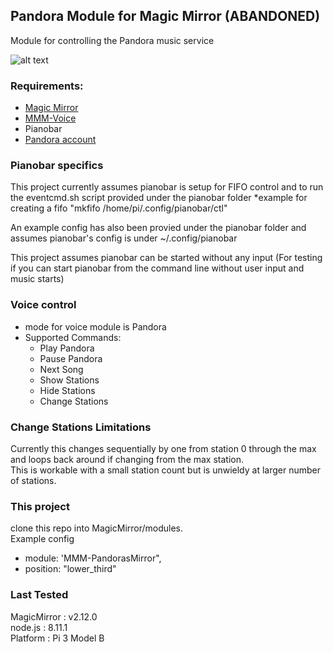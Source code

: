 ## Pandora Module for Magic Mirror (ABANDONED)

Module for controlling the Pandora music service

![alt text](https://github.com/spelinski/MMM-PandorasMirror/blob/master/images/example.png)


### Requirements:
* [Magic Mirror](https://github.com/MichMich/MagicMirror)
* [MMM-Voice](https://github.com/fewieden/MMM-voice)
* Pianobar
* [Pandora account](https://www.pandora.com/)

### Pianobar specifics
This project currently assumes pianobar is setup for FIFO control and to run the eventcmd.sh script provided under the pianobar folder
*example for creating a fifo "mkfifo /home/pi/.config/pianobar/ctl"

An example config has also been provied under the pianobar folder and assumes pianobar's config is under ~/.config/pianobar

This project assumes pianobar can be started without any input (For testing if you can start pianobar from the command line without user input and music starts)

### Voice control
* mode for voice module is Pandora
* Supported Commands:
    * Play Pandora
    * Pause Pandora
    * Next Song
    * Show Stations
    * Hide Stations
    * Change Stations

### Change Stations Limitations

Currently this changes sequentially by one from station 0 through the max and loops back around if changing from the max station.  
This is workable with a small station count but is unwieldy at larger number of stations.

### This project

clone this repo into MagicMirror/modules.  
Example config
- module: 'MMM-PandorasMirror",
- position: "lower_third"

### Last Tested
MagicMirror : v2.12.0  
node.js : 8.11.1  
Platform : Pi 3 Model B
